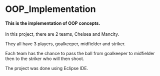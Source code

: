 # OOP_Implementation
#### This is the implementation of OOP concepts.

In this project, there are 2 teams, Chelsea and Mancity.

They all have 3 players, goalkeeper, midfielder and striker.

Each team has the chance to pass the ball from goalkeeper to midfielder then to the striker who will then shoot.

The project was done using Eclipse IDE.
